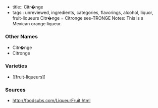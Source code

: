 - title:: Citr�nge
- tags:: unreviewed, ingredients, categories, flavorings, alcohol, liquor, fruit-liqueurs
Citr�nge = Citronge see-TRONGE Notes: This is a Mexican orange liqueur.

### Other Names

* Citr�nge
* Citronge

### Varieties

* [[fruit-liqueurs]]

### Sources
* http://foodsubs.com/LiqueurFruit.html
